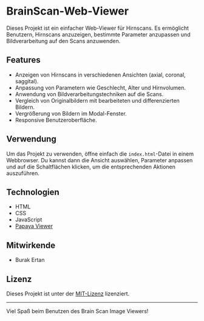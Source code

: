 # BrainScan-Web-Viewer

Dieses Projekt ist ein einfacher Web-Viewer für Hirnscans. Es ermöglicht Benutzern, Hirnscans anzuzeigen, bestimmte Parameter anzupassen und Bildverarbeitung auf den Scans anzuwenden.

## Features

- Anzeigen von Hirnscans in verschiedenen Ansichten (axial, coronal, saggital).
- Anpassung von Parametern wie Geschlecht, Alter und Hirnvolumen.
- Anwendung von Bildverarbeitungstechniken auf die Scans.
- Vergleich von Originalbildern mit bearbeiteten und differenzierten Bildern.
- Vergrößerung von Bildern im Modal-Fenster.
- Responsive Benutzeroberfläche.

## Verwendung

Um das Projekt zu verwenden, öffne einfach die `index.html`-Datei in einem Webbrowser. Du kannst dann die Ansicht auswählen, Parameter anpassen und auf die Schaltflächen klicken, um die entsprechenden Aktionen auszuführen.

## Technologien

- HTML
- CSS
- JavaScript
- [Papaya Viewer](https://github.com/rii-mango/Papaya)

## Mitwirkende

- Burak Ertan

## Lizenz

Dieses Projekt ist unter der [MIT-Lizenz](LICENSE) lizenziert.

---

Viel Spaß beim Benutzen des Brain Scan Image Viewers!
